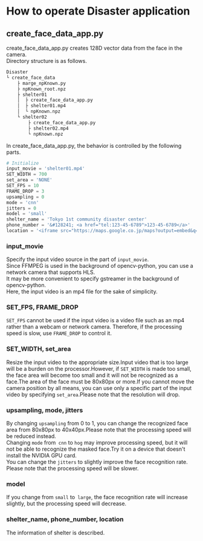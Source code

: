 # How to operate Disaster application
## create_face_data_app.py
create_face_data_app.py creates 128D vector data from the face in the camera.  
Directory structure is as follows.
```bash
Disaster
└ create_face_data
    ├ marge_npKnown.py
    ├ npKnown_root.npz
    ├ shelter01
    │  ├ create_face_data_app.py
    │  ├ shelter01.mp4    
    │  └ npKnown.npz
    └ shelter02
        ├ create_face_data_app.py
        ├ shelter02.mp4    
        └ npKnown.npz
```
In create_face_data_app.py, the behavior is controlled by the following parts. 
```python
# Initialize
input_movie = 'shelter01.mp4'
SET_WIDTH = 700
set_area = 'NONE'
SET_FPS = 10
FRAME_DROP = 3
upsampling = 0
mode = 'cnn'
jitters = 0
model = 'small'
shelter_name = 'Tokyo 1st community disaster center'
phone_number = '&#128241; <a href="tel:123-45-6789">123-45-6789</a>'
location = '<iframe src="https://maps.google.co.jp/maps?output=embed&q=東京駅&z=16" width="70%" frameborder="0" scrolling="no" ></iframe>'
```
### input_movie
Specify the input video source in the part of `input_movie`.  
Since FFMPEG is used in the background of opencv-python, you can use a network camera that supports HLS.  
It may be more convenient to specify gstreamer in the background of opencv-python.  
Here, the input video is an mp4 file for the sake of simplicity.  
### SET_FPS, FRAME_DROP
`SET_FPS` cannot be used if the input video is a video file such as an mp4 rather than a webcam or network camera.
Therefore, if the processing speed is slow, use `FRAME_DROP` to control it.
### SET_WIDTH, set_area
Resize the input video to the appropriate size.Input video that is too large will be a burden on the processor.However, if `SET_WIDTH` is made too small, the face area will become too small and it will not be recognized as a face.The area of the face must be 80x80px or more.If you cannot move the camera position by all means, you can use only a specific part of the input video by specifying `set_area`.Please note that the resolution will drop.  
### upsampling, mode, jitters
By changing `upsampling` from 0 to 1, you can change the recognized face area from 80x80px to 40x40px.Please note that the processing speed will be reduced instead.  
Changing `mode` from` cnn` to `hog` may improve processing speed, but it will not be able to recognize the masked face.Try it on a device that doesn't install the NVIDIA GPU card.  
You can change the `jitters` to slightly improve the face recognition rate. Please note that the processing speed will be slower. 
### model
If you change from `small` to` large`, the face recognition rate will increase slightly, but the processing speed will decrease.
### shelter_name, phone_number, location
The information of shelter is described.  
